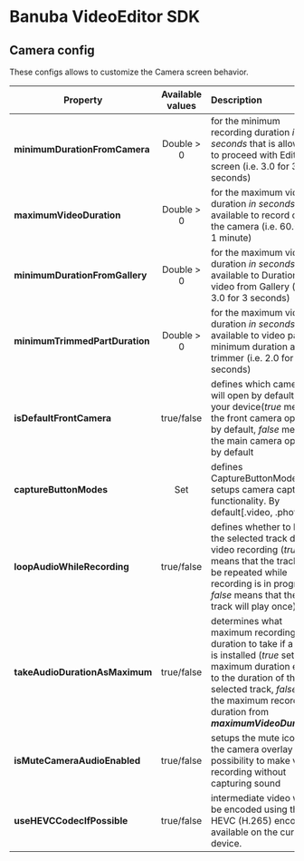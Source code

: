 # Banuba VideoEditor SDK
## Camera config
These configs allows to customize the Camera screen behavior.

| Property | Available values | Description |
| ------------- | :------------: | :------------- |
| **minimumDurationFromCamera** | Double > 0 | for the minimum recording duration *in seconds* that is allowed to proceed with Editor screen (i.e. 3.0 for 3 seconds)
| **maximumVideoDuration** | Double > 0 | for the maximum video duration *in seconds* available to record on the camera (i.e. 60.0 for 1 minute)
| **minimumDurationFromGallery** | Double > 0 | for the maximum video duration *in seconds*  available to Duration video from Gallery (i.e. 3.0 for 3 seconds)
| **minimumTrimmedPartDuration** | Double > 0 | for the maximum video duration *in seconds*  available to video part minimum duration at trimmer (i.e. 2.0 for 2 seconds)
| **isDefaultFrontCamera** | true/false | defines which camera will open by default on your device(*true* means the front camera opens by default, *false* means the main camera opens by default
| **captureButtonModes** | Set<CaptureButtonViewMode> | defines CaptureButtonMode setups camera capturing functionality. By default[.video, .photo]
| **loopAudioWhileRecording** | true/false | defines whether to loop the selected track during video recording (*true* means that the track will be repeated while recording is in progress, *false* means that the track will play once)
| **takeAudioDurationAsMaximum** | true/false | determines what maximum recording duration to take if a track is installed (*true* set the maximum duration equal to the duration of the selected track, *false* take the maximum recording duration from ***maximumVideoDuration***
| **isMuteCameraAudioEnabled** | true/false | setups the mute icon on the camera overlay and possibility to make video recording without capturing sound
| **useHEVCCodecIfPossible** | true/false | intermediate video will be encoded using the HEVC (H.265) encoder if available on the current device.
